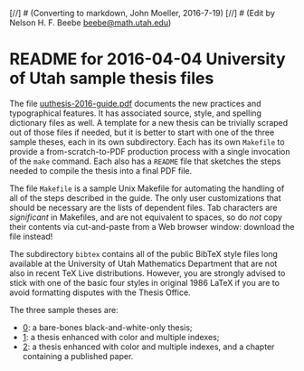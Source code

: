 
[//] # (Converting to markdown, John Moeller, 2016-7-19)
[//] # (Edit by Nelson H. F. Beebe <beebe@math.utah.edu>)

# README for 2016-04-04 University of Utah sample thesis files

The file [uuthesis-2016-guide.pdf](uuthesis-2016-guide/uuthesis-2016-guide.pdf)
documents the new practices and typographical features.
It has associated source, style, and spelling dictionary
files as well.  A template for a new thesis can be
trivially scraped out of those files if needed, but it
is better to start with one of the three sample theses,
each in its own subdirectory.  Each has its own
`Makefile` to provide a from-scratch-to-PDF
production process with a single invocation of the
`make` command.  Each also has a `README`
file that sketches the steps needed to compile the thesis
into a final PDF file.

The file `Makefile`
is a sample Unix Makefile for automating the handling of
all of the steps described in the guide.  The only user
customizations that should be necessary are the lists of
dependent files.  Tab characters are
*significant* in Makefiles, and are not
equivalent to spaces, so do _not_ copy their
contents via cut-and-paste from a Web browser window:
download the file instead!

The subdirectory `bibtex`
contains all of the public BibTeX style files long
available at the University of Utah Mathematics
Department that are not also in recent TeX Live
distributions.  However, you are strongly advised to
stick with one of the basic four styles in original 1986
LaTeX if you are to avoid formatting disputes with the
Thesis Office.

The three sample theses are:
- [0](sample-thesis-0): a bare-bones black-and-white-only thesis;
- [1](sample-thesis-1): a thesis enhanced with color and multiple indexes;
- [2](sample-thesis-2): a thesis enhanced with color and multiple indexes, and a chapter containing a published paper.
